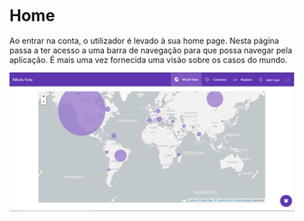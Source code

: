 # Home

Ao entrar na conta, o utilizador é levado à sua home page. Nesta página passa a ter acesso a uma barra de navegação para que possa navegar pela aplicação. É mais uma vez fornecida uma visão sobre os casos do mundo.

![](../../.gitbook/assets/home1.png)

